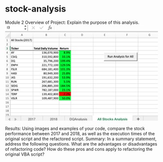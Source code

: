 # stock-analysis
Module 2
Overview of Project: Explain the purpose of this analysis.
![myTest](https://github.com/nfreeman19/stock-analysis/blob/main/resources/2017.png) 

Results: Using images and examples of your code, compare the stock performance between 2017 and 2018, as well as the execution times of the original script and the refactored script.
Summary: In a summary statement, address the following questions.
What are the advantages or disadvantages of refactoring code?
How do these pros and cons apply to refactoring the original VBA script?
